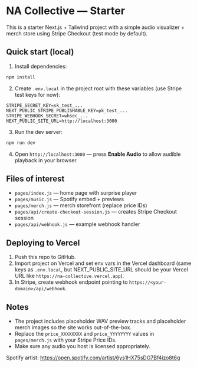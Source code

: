 # NA Collective — Starter

This is a starter Next.js + Tailwind project with a simple audio visualizer + merch store using Stripe Checkout (test mode by default).

## Quick start (local)

1. Install dependencies:
```bash
npm install
```

2. Create `.env.local` in the project root with these variables (use Stripe test keys for now):
```
STRIPE_SECRET_KEY=sk_test_...
NEXT_PUBLIC_STRIPE_PUBLISHABLE_KEY=pk_test_...
STRIPE_WEBHOOK_SECRET=whsec_...
NEXT_PUBLIC_SITE_URL=http://localhost:3000
```

3. Run the dev server:
```bash
npm run dev
```

4. Open `http://localhost:3000` — press **Enable Audio** to allow audible playback in your browser.

## Files of interest
- `pages/index.js` — home page with surprise player
- `pages/music.js` — Spotify embed + previews
- `pages/merch.js` — merch storefront (replace price IDs)
- `pages/api/create-checkout-session.js` — creates Stripe Checkout session
- `pages/api/webhook.js` — example webhook handler

## Deploying to Vercel
1. Push this repo to GitHub.
2. Import project on Vercel and set env vars in the Vercel dashboard (same keys as `.env.local`, but NEXT_PUBLIC_SITE_URL should be your Vercel URL like `https://na-collective.vercel.app`).
3. In Stripe, create webhook endpoint pointing to `https://<your-domain>/api/webhook`.

## Notes
- The project includes placeholder WAV preview tracks and placeholder merch images so the site works out-of-the-box.
- Replace the `price_XXXXXXXX` and `price_YYYYYYYY` values in `pages/merch.js` with your Stripe Price IDs.
- Make sure any audio you host is licensed appropriately.

Spotify artist: https://open.spotify.com/artist/6ys1HX75sDG7Bf4izo8t6g
